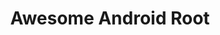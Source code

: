 ---
layout: home
title: Awesome Android Root
description: "Your comprehensive guide to Android rooting - featuring curated root apps, device-specific tutorials, troubleshooting guides, and community resources for Android customization enthusiasts."
head:
  - - link
    - rel: canonical
      href: https://www.awesome-android-root.link

hero:
  name: "Awesome Android Root"
  tagline: "The ultimate resource for Android rooting enthusiasts"
  image:
    src: /images/logo_dark.svg
    alt: Awesome Android Root Logo
  actions:
    - theme: brand
      text: Browse Root Apps →
      link: /apps
    - theme: brand
      text: Rooting Guides →
      link: /rooting-guides
    - theme: alt
      text: FAQs
      link: /faqs
    - theme: alt
      text: Contribute
      link: /contributing

features:
  - icon: 📱
    title: Essential Root Apps
    details: Carefully curated collection of root applications organized by category. From system tools to customization - discover the best apps for your rooted device.
    link: /apps
  - icon: 📖
    title: Comprehensive Guides
    details: Step-by-step rooting tutorials for major Android devices. Clear instructions for Xiaomi, Samsung, Pixel, and more.
    link: /rooting-guides
  - icon: ⚡
    title: Expert Solutions
    details: In-depth troubleshooting guides for common root issues. From SafetyNet fixes to app compatibility - we've got you covered.
    link: /troubleshooting
  - icon: ⭐
    title: Open Source Project
    details: Help improve this resource by contributing guides, adding apps, or fixing issues. Join us in building the best Android rooting knowledge base.
    link: /contributing
---